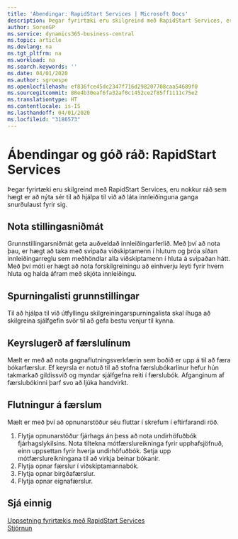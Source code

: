 ```yaml
---
title: 'Ábendingar: RapidStart Services | Microsoft Docs'
description: Þegar fyrirtæki eru skilgreind með RapidStart Services, eru nokkur ráð sem hægt er að nýta sér til að hjálpa til við að láta innleiðinguna ganga snurðulaust fyrir sig.
author: SorenGP
ms.service: dynamics365-business-central
ms.topic: article
ms.devlang: na
ms.tgt_pltfrm: na
ms.workload: na
ms.search.keywords: ''
ms.date: 04/01/2020
ms.author: sgroespe
ms.openlocfilehash: ef836fce45dc2347f716d298207708caa54689f0
ms.sourcegitcommit: 88e4b30eaf6fa32af0c1452ce2f85ff1111c75e2
ms.translationtype: HT
ms.contentlocale: is-IS
ms.lasthandoff: 04/01/2020
ms.locfileid: "3186573"
---
```

# <a name="tips-and-tricks-rapidstart-services"></a>Ábendingar og góð ráð: RapidStart Services
Þegar fyrirtæki eru skilgreind með RapidStart Services, eru nokkur ráð sem hægt er að nýta sér til að hjálpa til við að láta innleiðinguna ganga snurðulaust fyrir sig.  

## <a name="take-advantage-of-configuration-templates"></a>Nota stillingasniðmát  
Grunnstillingarsniðmát geta auðveldað innleiðingarferlið. Með því að nota þau, er hægt að taka með svipaða viðskiptamenn í hlutum og þróa síðan innleiðingarreglu sem meðhöndlar alla viðskiptamenn í hluta á svipaðan hátt. Með því móti er hægt að nota forskilgreiningu að einhverju leyti fyrir hvern hluta og halda áfram með skjóta innleiðingu.  

## <a name="configuration-questionnaires"></a>Spurningalisti grunnstillingar  
Til að hjálpa til við útfyllingu skilgreiningarspurningalista skal íhuga að skilgreina sjálfgefin svör til að gefa bestu venjur til kynna.  

## <a name="batch-creation-of-journal-lines"></a>Keyrslugerð af færslulínum  
Mælt er með að nota gagnaflutningsverkfærin sem boðið er upp á til að færa bókarfærslur. Ef keyrsla er notuð til að stofna færslubókarlínur hefur hún takmarkað gildissvið og myndar sjálfgefna reiti í færslubók. Afganginum af færslubókinni þarf svo að ljúka handvirkt.  

## <a name="migrating-transactions"></a>Flutningur á færslum  
Mælt er með því að opnunarstöður séu fluttar í skrefum í eftirfarandi röð. <!--Be aware that you cannot insert ledger entries directly. Instead you must use journals to post the journal lines--> 

1.  Flytja opnunarstöður fjárhags án þess að nota undirhöfuðbók fjárhagslykilsins. Nota tiltekna mótfærslureikninga fyrir upphafsjöfnuð, einn uppsettan fyrir hverja undirhöfuðbók. Setja upp mótfærslureikningana til að virkja beinar bókanir.  
2.  Flytja opnar færslur í viðskiptamannabók.  <!--work on these-->
3.  Flytja opnar birgðafærslur.  
4.  Flytja opnar eignafærslur.  

## <a name="see-also"></a>Sjá einnig  
[Uppsetning fyrirtækis með RapidStart Services](admin-set-up-a-company-with-rapidstart.md)  
[Stjórnun](admin-setup-and-administration.md)
